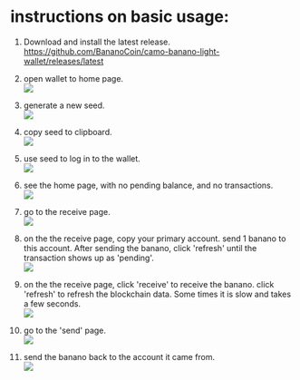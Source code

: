 # instructions on basic usage:

1. Download and install the latest release.  
https://github.com/BananoCoin/camo-banano-light-wallet/releases/latest

2. open wallet to home page.  
![](https://imgur.com/XJ5bXGm.png)

3. generate a new seed.  
![](https://imgur.com/6n7mDey.png)

4. copy seed to clipboard.  
![](https://imgur.com/AhgAsA1.png)

5. use seed to log in to the wallet.  
![](https://imgur.com/6evbCmN.png)

6. see the home page, with no pending balance, and no transactions.  
![](https://imgur.com/PrQ8onA.png)

7. go to the receive page.  
![](https://imgur.com/IEUPMZV.png)

8. on the the receive page, copy your primary account. send 1 banano to this account. After sending the banano, click 'refresh' until the transaction shows up as 'pending'.  
![](https://imgur.com/ZGXatHe.png)

9. on the the receive page, click 'receive' to receive the banano. click 'refresh' to refresh the blockchain data. Some times it is slow and takes a few seconds.  
![](https://imgur.com/1VQB1Hp.png)

10. go to the 'send' page.  
![](https://imgur.com/mZVA3aP.png)

11. send the banano back to the account it came from.  
![](https://imgur.com/opXFyaR.png)
